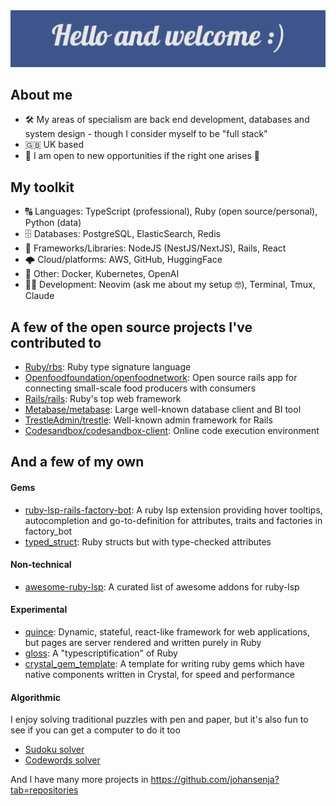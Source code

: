 <img src="./welcome.png" alt="Hello and welcome :)" />

## About me

- 🛠 My areas of specialism are back end development, databases and system design - though I consider myself to be "full stack"
- 🇬🇧 UK based
- 💼 I am open to new opportunities if the right one arises 👀

## My toolkit

- 🔠 Languages: TypeScript (professional), Ruby (open source/personal), Python (data)
- 🗄️ Databases: PostgreSQL, ElasticSearch, Redis
- 📖 Frameworks/Libraries: NodeJS (NestJS/NextJS), Rails, React
- 🌩️ Cloud/platforms: AWS, GitHub, HuggingFace
- 👀 Other: Docker, Kubernetes, OpenAI
- 👨‍💻 Development: Neovim (ask me about my setup 🤓), Terminal, Tmux, Claude

## A few of the open source projects I've contributed to
- [Ruby/rbs](https://github.com/ruby/rbs/pull/501): Ruby type signature language
- [Openfoodfoundation/openfoodnetwork](https://github.com/openfoodfoundation/openfoodnetwork/pulls?q=is:pr+author:johansenja+is:closed): Open source rails app for connecting small-scale food producers with consumers
- [Rails/rails](https://github.com/rails/rails/pull/46740): Ruby's top web framework
- [Metabase/metabase](https://github.com/metabase/metabase/pull/25961): Large well-known database client and BI tool
- [TrestleAdmin/trestle](https://github.com/TrestleAdmin/trestle/pull/431): Well-known admin framework for Rails
- [Codesandbox/codesandbox-client](https://github.com/codesandbox/codesandbox-client/pull/3965): Online code execution environment

## And a few of my own
#### Gems
- [ruby-lsp-rails-factory-bot](https://github.com/johansenja/ruby-lsp-rails-factory-bot): A ruby lsp extension providing hover tooltips, autocompletion and go-to-definition for attributes, traits and factories in factory_bot
- [typed_struct](https://github.com/johansenja/typed_struct): Ruby structs but with type-checked attributes

#### Non-technical
- [awesome-ruby-lsp](https://github.com/johansenja/awesome-ruby-lsp): A curated list of awesome addons for ruby-lsp 

#### Experimental
- [quince](https://github.com/johansenja/quince): Dynamic, stateful, react-like framework for web applications, but pages are server rendered and written purely in Ruby
- [gloss](https://github.com/johansenja/gloss): A "typescriptification" of Ruby
- [crystal_gem_template](https://github.com/johansenja/crystal_gem_template): A template for writing ruby gems which have native components written in Crystal, for speed and performance

#### Algorithmic
I enjoy solving traditional puzzles with pen and paper, but it's also fun to see if you can get a computer to do it too

- [Sudoku solver](https://github.com/johansenja/sudoku_solver)
- [Codewords solver](https://github.com/johansenja/codewords_solver)

And I have many more projects in https://github.com/johansenja?tab=repositories
